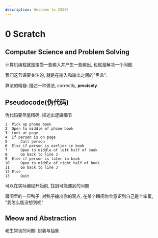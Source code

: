 ```yaml
---
description: Welcome to CS50!
---
```


# 0 Scratch

## Computer Science and Problem Solving

计算机编程就是接受一些输入并产生一些输出, 也就是解决一个问题.

我们这节课要关注的, 就是在输入和输出之间的"黑盒".



算法的精髓: 描述一种做法, correctly, **precisely**

## **Pseudocode(伪代码)**

伪代码要尽量精确, 描述出逻辑细节

```
1  Pick up phone book
2  Open to middle of phone book
3  Look at page
4  If person is on page
5      Call person
6  Else if person is earlier in book
7      Open to middle of left half of book
8      Go back to line 3
9  Else if person is later in book
10     Open to middle of right half of book
11     Go back to line 3
12 Else
13     Quit
```

可以在实际编程开始前, 找到可能遇到的问题



房间里的一只鸭子, 对鸭子输出你的观点, 在某个瞬间你会意识到自己是个笨蛋, "我怎么能没想到呢"

## Meow and Abstraction

老生常谈的问题: 封装与抽象

